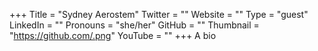 +++Title = "Sydney Aerostem"Twitter = ""Website = ""Type = "guest"LinkedIn = ""Pronouns = "she/her"GitHub = ""Thumbnail = "https://github.com/.png"YouTube = ""+++A bio